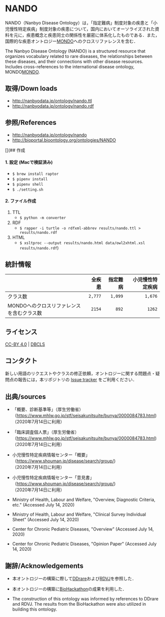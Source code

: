 # NANDO 
NANDO（Nanbyo Disease Ontology）は，「指定難病」制度対象の疾患と「小児慢性特定疾病」制度対象の疾患について，国内においてオーソライズされた資料を元に，疾患概念と疾患同士の関係性を厳密に体系化したものである．また，国際的な疾患オントロジー<a href="https://github.com/monarch-initiative/mondo">MONDO</a>へのクロスリファレンスを含む．

The Nanbyo Disease Ontology (NANDO) is a structured resource that organizes vocabulary related to rare diseases, the relationships between these diseases, and their connections with other disease resources. Includes cross-references to the international disease ontology, MONDO<a href="https://github.com/monarch-initiative/mondo">MONDO</a>.

## 取得/Down loads
- http://nanbyodata.jp/ontology/nando.ttl
- http://nanbyodata.jp/ontology/nando.rdf

## 参照/References
- http://nanbyodata.jp/ontology/nando
- http://bioportal.bioontology.org/ontologies/NANDO

[](## 作成
#### 1. 設定 (Macで検証済み)
- `$ brew install raptor`
- `$ pipenv install`
- `$ pipenv shell`
- `$ ./setting.sh`

#### 2. ファイル作成
1. TTL
    - `$ python -m converter`
1. RDF
    - `$ rapper -i turtle -o rdfxml-abbrev results/nando.ttl > results/nando.rdf`
1. HTML
    - `$ xsltproc --output results/nando.html data/owl2xhtml.xsl results/nando.rdf`)

## 統計情報
|| 全疾患 | 指定難病 | 小児慢性特定疾病 |
| --- | ---: | ---: | ---: |
| クラス数 | `2,777` | `1,099` | `1,676` |
| MONDOへのクロスリファレンスを含むクラス数 | `2154` | `892` | `1262` |

## ライセンス
<a href="https://creativecommons.org/licenses/by/4.0/deed.ja">CC-BY 4.0</a> | <a href="http://dbcls.rois.ac.jp">DBCLS</a>

## コンタクト
新しい用語のリクエストやクラスの修正依頼，オントロジーに関する問題点・疑問点の報告には，本リポジトリの <a href="https://github.com/aidrd/nando/issues">Issue tracker</a> をご利用ください．

## 出典/sources
- 「概要、診断基準等」（厚生労働省）（https://www.mhlw.go.jp/stf/seisakunitsuite/bunya/0000084783.html) <br>（2020年7月14日に利用）
- 「臨床調査個人票」（厚生労働省）（https://www.mhlw.go.jp/stf/seisakunitsuite/bunya/0000084783.html) <br>（2020年7月14日に利用）
- 小児慢性特定疾病情報センター「概要」（https://www.shouman.jp/disease/search/group/) <br>（2020年7月14日に利用）
- 小児慢性特定疾病情報センター「意見書」（https://www.shouman.jp/disease/search/group/) <br>（2020年7月14日に利用）

- Ministry of Health, Labour and Welfare, "Overview, Diagnostic Criteria, etc." (Accessed July 14, 2020)
- Ministry of Health, Labour and Welfare, "Clinical Survey Individual Sheet" (Accessed July 14, 2020)
- Center for Chronic Pediatric Diseases, "Overview" (Accessed July 14, 2020)
- Center for Chronic Pediatric Diseases, "Opinion Paper" (Accessed July 14, 2020)


## 謝辞/Acknowledgements
- 本オントロジーの構築に際して<a href="https://ddrare.nibiohn.go.jp/">DDrare</a>および<a href="https://metadb.riken.jp/metadb/ontology/RDVJ">RDVJ</a>を参照した．
- 本オントロジーの構築に<a href="http://biohackathon.org/">BioHackathon</a>の成果を利用した．

- The construction of this ontology was informed by references to DDrare and RDVJ. The results from the BioHackathon were also utilized in building this ontology.

